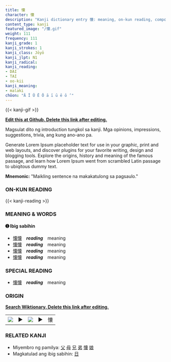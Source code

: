 ```yaml
---
title: 懐
character: 懐
description: "Kanji dictionary entry 懐: meaning, on-kun reading, compounds, origin, related kanji"
content_type: kanji
featured_image: "/懐.gif"
weight: 111
frequency: 111
kanji_grade: 1
kanji_strokes: 1
kanji_class: Jōyō
kanji_jlpt: N1
kanji_radical: 
kanji_reading: 
- DAI
- TAI
- oo-kii
kanji_meaning:
- malaki
chōon: "Ā Ī Ū Ē Ō ā ī ū ē ō ’"
---
```

[//]: # (Don't edit the line below. Kanji animated GIF code is automatically generated.)
{{< kanji-gif >}}

[//]: # (Edit below this line.)

**[Edit this at Github. Delete this link after editing.](https://github.com/tim0g/tim/tree/main/content/kanji/懐/index.md)**

Magsulat dito ng introduction tungkol sa kanji. Mga opinions, impressions, suggestions, trivia, ang kung ano-ano pa.

Generate Lorem Ipsum placeholder text for use in your graphic, print and web layouts, and discover plugins for your favorite writing, design and blogging tools. Explore the origins, history and meaning of the famous passage, and learn how Lorem Ipsum went from scrambled Latin passage to ubiqitous dummy text.
 
**Mnemonic:** "Maikling sentence na makakatulong sa pagsaulo."

### ON-KUN READING

[//]: # (Don't edit the line below. ON-KUN READING code is automatically generated.)
{{< kanji-reading >}}

### MEANING & WORDS

#### ➊ **Ibig sabihin**
  - [懐](../懐)[懐](../懐)　***reading***　meaning
  - [懐](../懐)[懐](../懐)　***reading***　meaning
  - [懐](../懐)[懐](../懐)　***reading***　meaning
  - [懐](../懐)[懐](../懐)　***reading***　meaning

### SPECIAL READING
  - [懐](../懐)[懐](../懐)　***reading***　meaning

### ORIGIN

**[Search Wiktionary. Delete this link after editing.](https://wiktionary.org/wiki/懐)**
<table class="kanji-table"><tr><td>
<img src="60px-懐-bronze.svg.png">
</td><td>▶</td><td>
<img src="60px-懐-oracle.svg.png">
</td><td>▶</td>
<td class="kanji-origin">懐</td>
</tr></table>

### RELATED KANJI
- Miyembro ng pamilya: [父](../父) [母](../母) [兄](../兄) [弟](../弟) [懐](../懐) [娘](../娘)
- Magkatulad ang ibig sabihin: [日](../日)
